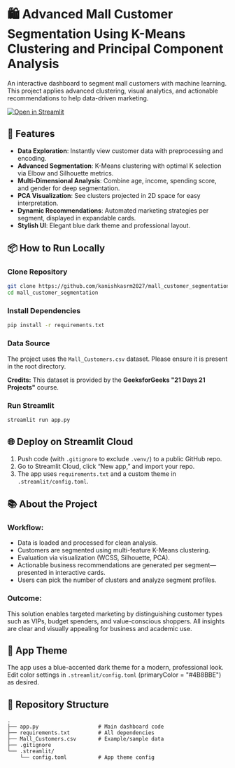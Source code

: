 # 🛍️ Advanced Mall Customer Segmentation Using K-Means Clustering and Principal Component Analysis

An interactive dashboard to segment mall customers with machine learning. This project applies advanced clustering, visual analytics, and actionable recommendations to help data-driven marketing.

[![Open in Streamlit](https://static.streamlit.io/badges/streamlit_badge_black_white.svg)](https://mall-customer-segmentation-k-means-pca.streamlit.app/)


## 🚀 Features

-   **Data Exploration**: Instantly view customer data with preprocessing and encoding.
-   **Advanced Segmentation**: K-Means clustering with optimal K selection via Elbow and Silhouette metrics.
-   **Multi-Dimensional Analysis**: Combine age, income, spending score, and gender for deep segmentation.
-   **PCA Visualization**: See clusters projected in 2D space for easy interpretation.
-   **Dynamic Recommendations**: Automated marketing strategies per segment, displayed in expandable cards.
-   **Stylish UI**: Elegant blue dark theme and professional layout.

## 📦 How to Run Locally

### Clone Repository

```bash
git clone https://github.com/kanishkasrm2027/mall_customer_segmentation.git
cd mall_customer_segmentation
```

### Install Dependencies

```bash
pip install -r requirements.txt
```

### Data Source

The project uses the `Mall_Customers.csv` dataset. Please ensure it is present in the root directory.

**Credits:** This dataset is provided by the **GeeksforGeeks "21 Days 21 Projects"** course.

### Run Streamlit

```bash
streamlit run app.py
```

## 🌐 Deploy on Streamlit Cloud

1.  Push code (with `.gitignore` to exclude `.venv/`) to a public GitHub repo.
2.  Go to Streamlit Cloud, click “New app,” and import your repo.
3.  The app uses `requirements.txt` and a custom theme in `.streamlit/config.toml`.

## 📚 About the Project

### Workflow:

-   Data is loaded and processed for clean analysis.
-   Customers are segmented using multi-feature K-Means clustering.
-   Evaluation via visualization (WCSS, Silhouette, PCA).
-   Actionable business recommendations are generated per segment—presented in interactive cards.
-   Users can pick the number of clusters and analyze segment profiles.

### Outcome:

This solution enables targeted marketing by distinguishing customer types such as VIPs, budget spenders, and value-conscious shoppers. All insights are clear and visually appealing for business and academic use.

## 🎨 App Theme

The app uses a blue-accented dark theme for a modern, professional look.
Edit color settings in `.streamlit/config.toml` (primaryColor = "#4B8BBE") as desired.

## 📁 Repository Structure

```text
.
├── app.py                   # Main dashboard code
├── requirements.txt         # All dependencies
├── Mall_Customers.csv       # Example/sample data
├── .gitignore
└── .streamlit/
    └── config.toml          # App theme config
```